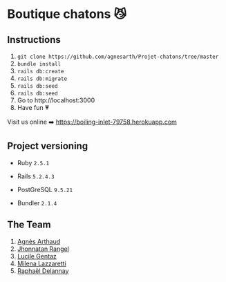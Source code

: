 # Boutique chatons :smirk_cat:

## Instructions

1. ```git clone https://github.com/agnesarth/Projet-chatons/tree/master```
2. ```bundle install```
3. ```rails db:create```
4. ```rails db:migrate```
5. ```rails db:seed```
6. ```rails db:seed```
7. Go to http://localhost:3000
8.  Have fun :heartpulse:


Visit us online :arrow_right: https://boiling-inlet-79758.herokuapp.com

## Project versioning

- Ruby ``2.5.1``

- Rails ``5.2.4.3``

- PostGreSQL ``9.5.21``

- Bundler ``2.1.4``

## The Team

1. [Agnès Arthaud](https://github.com/agnesarth)
2. [Jhonnatan Rangel](https://github.com/agnesarth)
3. [Lucile Gentaz](https://github.com/lgentaz) 
4. [Milena Lazzaretti](https://github.com/mil3zh) 
5. [Raphaël Delannay](https://github.com/Raphael-dln)

